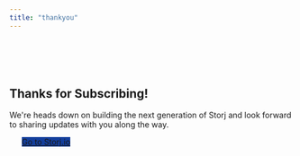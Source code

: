 ```yaml
---
title: "thankyou"
---
```

<section class="section" style="margin-top:100px">
<div class="container">
<div class="spacer35"></div>
<div class="row text-center">
<div class="col-md-6 col-md-offset-3">
<h1>Thanks for Subscribing!</h1>
<p>We're heads down on building the next generation of Storj and look forward to sharing updates with you along the way.</p>
<div class="spacer15"></div>
<a href="http://storj.io/" class="thankyou-btn btn btn-lg" style="background:#133E9C;margin-left: 22px;">Go to Storj.io</a>
<div class="spacer50"></div>
<div class="spacer50"></div>
</div>
</div>
</div>
</section>
<div class="spacer100"></div>